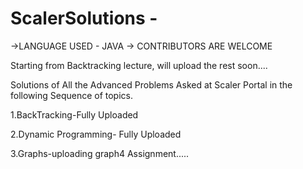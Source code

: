 # ScalerSolutions - 
 ->LANGUAGE USED - JAVA 
 -> CONTRIBUTORS ARE WELCOME 

 Starting from Backtracking lecture, will upload the rest soon....
 
 Solutions of All the Advanced Problems Asked at Scaler Portal in the following Sequence of topics.
 
 1.BackTracking-Fully Uploaded
 
 2.Dynamic Programming- Fully Uploaded
 
 3.Graphs-uploading graph4 Assignment.....



